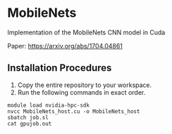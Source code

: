 # MobileNets

Implementation of the MobileNets CNN model in Cuda

Paper: https://arxiv.org/abs/1704.04861

## Installation Procedures
1. Copy the entire repository to your workspace. 
2. Run the following commands in exact order.
```
module load nvidia-hpc-sdk
nvcc MobileNets_host.cu -o MobileNets_host
sbatch job.sl
cat gpujob.out
```

